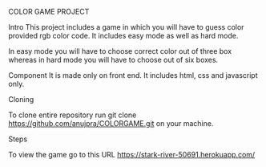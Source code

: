 COLOR GAME PROJECT

Intro
This project includes a game in which you will have to guess color provided rgb color code. It includes easy mode as well as hard mode.

In easy mode you will have to choose correct color out of three box whereas in hard mode you will have to choose out of six boxes.

Component
It is made only on front end. It includes html, css and javascript only.

Cloning

To clone entire repository run git clone https://github.com/anujpra/COLORGAME.git on your machine.

Steps

To view the game go to this URL https://stark-river-50691.herokuapp.com/


